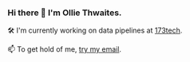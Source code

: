 ### Hi there 👋 I'm Ollie Thwaites.

🛠 I'm currently working on data pipelines at [173tech](https://www.173tech.com).

📫 To get hold of me, [try my email](mailto:olliethwaites@gmail.com).

<!--
**ol-th/ol-th** is a ✨ _special_ ✨ repository because its `README.md` (this file) appears on your GitHub profile.

Here are some ideas to get you started:

- 🔭 I’m currently working on ...
- 🌱 I’m currently learning ...
- 👯 I’m looking to collaborate on ...
- 🤔 I’m looking for help with ...
- 💬 Ask me about ...
- 📫 How to reach me: ...
- 😄 Pronouns: ...
- ⚡ Fun fact: ...
-->
